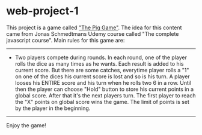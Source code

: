 # web-project-1

This project is a game called ["The Pig Game"](https://mikegoluch.github.io/web-project-1/). The idea for this content came from Jonas Schmedtmans Udemy course called "The complete javascript course". Main rules for this game are:
***
- Two players compete during rounds. In each round, one of the player rolls the dice as many times as he wants. Each result is added to his current score. But there are some catches, everytime player rolls a "1" on one of the dices his current score is lost and so is his turn. A player looses his ENTIRE score and his turn when he rolls two 6 in a row. Until then the player can choose "Hold" button to store his current points in a global score. After that it's the next players turn. The first player to reach the "X" points on global score wins the game. The limit of points is set by the player in the beginning.
***
Enjoy the game!

